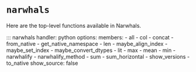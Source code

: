 # `narwhals`

Here are the top-level functions available in Narwhals.

::: narwhals
    handler: python
    options:
      members:
        - all
        - col
        - concat
        - from_native
        - get_native_namespace
        - len
        - maybe_align_index
        - maybe_set_index
        - maybe_convert_dtypes
        - lit
        - max
        - mean
        - min
        - narwhalify
        - narwhalify_method
        - sum
        - sum_horizontal
        - show_versions
        - to_native
      show_source: false
